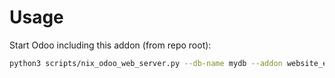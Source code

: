 # Usage

Start Odoo including this addon (from repo root):

```bash
python3 scripts/nix_odoo_web_server.py --db-name mydb --addon website_event_crm
```
